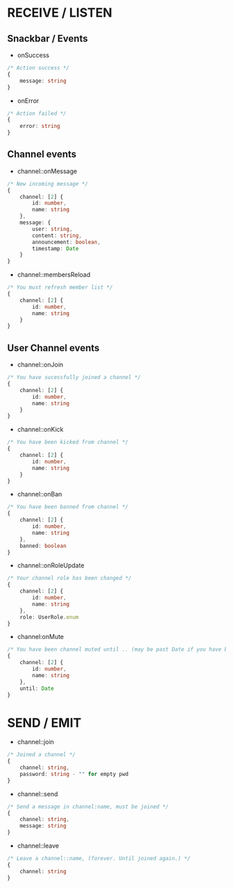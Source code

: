# RECEIVE / LISTEN

## Snackbar / Events

- onSuccess
```typescript
/* Action success */
{
	message: string
}
```

- onError
```typescript
/* Action failed */
{
	error: string
}
```

## Channel events

- channel::onMessage
```typescript
/* New incoming message */
{
	channel: [2] {
		id: number,
		name: string
	},
	message: {
		user: string,
		content: string,
		announcement: boolean,
		timestamp: Date
	}
}
```

- channel::membersReload
```typescript
/* You must refresh member list */
{
	channel: [2] {
		id: number,
		name: string
	}
}
```

## User Channel events

- channel::onJoin
```typescript
/* You have sucessfully joined a channel */
{
	channel: [2] {
		id: number,
		name: string
	}
}
```

- channel::onKick
```typescript
/* You have been kicked from channel */
{
	channel: [2] {
		id: number,
		name: string
	}
}
```

- channel::onBan
```typescript
/* You have been banned from channel */
{
	channel: [2] {
		id: number,
		name: string
	},
	banned: boolean
}
```

- channel::onRoleUpdate
```typescript
/* Your channel role has been changed */
{
	channel: [2] {
		id: number,
		name: string
	},
	role: UserRole.enum
}
```

- channel:onMute
```typescript
/* You have been channel muted until .. (may be past Date if you have been unmuted) */
{
	channel: [2] {
		id: number,
		name: string
	},
	until: Date
}
```


# SEND / EMIT

- channel::join
```typescript
/* Joined a channel */
{
	channel: string,
	password: string - "" for empty pwd
}
```

- channel::send
```typescript
/* Send a message in channel:name, must be joined */
{
	channel: string,
	message: string
}
```

- channel::leave
```typescript
/* Leave a channel::name, (forever. Until joined again.) */
{
	channel: string
}
```